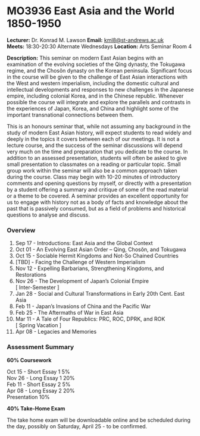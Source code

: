 # MO3936 East Asia and the World 1850-1950

**Lecturer:** Dr. Konrad M. Lawson  **Email:** kml8@st-andrews.ac.uk  
**Meets:** 18:30-20:30 Alternate Wednesdays   **Location:** Arts Seminar Room 4  

**Description:** This seminar on modern East Asian begins with an examination of the evolving societies of the Qing dynasty, the Tokugawa regime, and the Chosŏn dynasty on the Korean peninsula. Significant focus in the course will be given to the challenge of East Asian interactions with the West and western imperialism, including the domestic cultural and intellectual developments and responses to new challenges in the Japanese empire, including colonial Korea, and in the Chinese republic. Whenever possible the course will integrate and explore the parallels and contrasts in the experiences of Japan, Korea, and China and highlight some of the important transnational connections between them.

This is an honours seminar that, while not assuming any background in the study of modern East Asian history, will expect students to read widely and deeply in the topics it covers between each of our meetings. It is not a lecture course, and the success of the seminar discussions will depend very much on the time and preparation that you dedicate to the course. In addition to an assessed presentation, students will often be asked to give small presentation to classmates on a reading or particular topic. Small group work within the seminar will also be a common approach taken during the course. Class may begin with 10-20 minutes of introductory comments and opening questions by myself, or directly with a presentation by a student offering a summary and critique of some of the read material or a theme to be covered. A seminar provides an excellent opportunity for us to engage with history not as a body of facts and knowledge about the past that is passively consumed, but as a field of problems and historical questions to analyse and discuss.

### Overview

1.	Sep 17 - Introductions: East Asia and the Global Context
2.	Oct 01 - An Evolving East Asian Order – Qing, Chosŏn, and Tokugawa
3.	Oct 15 - Sociable Hermit Kingdoms and Not-So Chained Countries
4.	[TBD] - Facing the Challenge of Western Imperialism
5.	Nov 12 - Expelling Barbarians, Strengthening Kingdoms, and Restorations
6.	Nov 26 - The Development of Japan’s Colonial Empire  
[ Inter-Semester ] 
7.	Jan 28 - Social and Cultural Transformations in Early 20th Cent. East Asia
8.	Feb 11 - Japan’s Invasions of China and the Pacific War
9.	Feb 25 - The Aftermaths of War in East Asia
10.	Mar 11 - A Tale of Four Republics: PRC, ROC, DPRK, and ROK  
[ Spring Vacation ] 
11. Apr 08 - Legacies and Memories

### Assessment Summary

**60% Coursework**

Oct 15 - Short Essay 1 5%  
Nov 26 - Long Essay 1 20%  
Feb 11 - Short Essay 2 5%  
Apr 08 - Long Essay 2 20%  
Presentation 10%

**40% Take-Home Exam**

The take home exam will be downloadable online and be scheduled during the day, possibly on Saturday, April 25 - to be confirmed.



